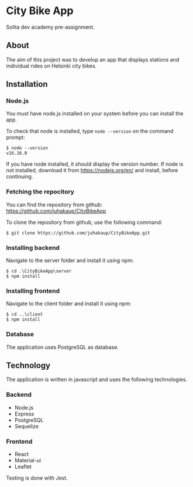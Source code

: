 # City Bike App

Solita dev academy pre-assignment.

## About
The aim of this project was to develop an app that displays stations and individual rides on Helsinki city bikes.

## Installation

### Node.js
You must have node.js installed on your system before you can install the app.

To check that node is installed, type `node --version` on the command prompt:

```
$ node --version
v16.16.0
```
If you have node installed, it should display the version number. If node is not installed, download it from https://nodejs.org/en/ and install, before continuing.

### Fetching the repocitory
You can find the repository from github:
https://github.com/juhakaup/CityBikeApp

To clone the repository from github,  use the following command:

```
$ git clone https://github.com/juhakaup/CityBikeApp.git
```

### Installing backend

Navigate to the server folder and install it using npm:

```
$ cd .\CityBikeApp\server
$ npm install
```

### Installing frontend

Navigate to the client folder and install it using npm:

```
$ cd ..\client
$ npm install
```

### Database
The application uses PostgreSQL as database.

## Technology

The application is written in javascript and uses the following technologies.

### Backend
* Node.js
* Express
* PostgreSQL
* Sequelize

### Frontend
* React
* Material-ui
* Leaflet

Testing is done with Jest.